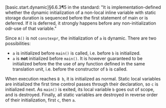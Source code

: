 [basic.start.dynamic]§6.6.3¶5 in the standard:
"It is implementation-defined whether the dynamic initialization of a non-local inline variable with static storage duration is sequenced before the first statement of main or is deferred. If it is deferred, it strongly happens before any non-initialization odr-use of that variable."

Since `A()` is not `constexpr`, the initialization of `a` is dynamic. There are two possibilities:
- `a` is initialized before `main()` is called, i.e. before `b` is initialized.
- `a` is **not** initialized before `main()`. It is however guaranteed to be initialized before the the use of any function defined in the same translation unit, i.e. before the constructor of `b` is called.

When execution reaches `B b`, it is initialized as normal. Static local variables are initialized the first time control passes through their declaration, so `c` is initialized next. As `main()` is exited, its local variable `b` goes out of scope, and is destroyed. Finally, all static variables are destroyed in reverse order of their initialization, first `c`, then `a`.
